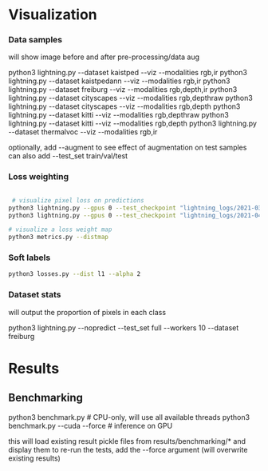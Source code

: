 # Visualization

### Data samples

will show image before and after pre-processing/data aug

python3 lightning.py --dataset kaistped --viz --modalities rgb,ir
python3 lightning.py --dataset kaistpedann --viz --modalities rgb,ir
python3 lightning.py --dataset freiburg --viz --modalities rgb,depth,ir
python3 lightning.py --dataset cityscapes --viz --modalities rgb,depthraw
python3 lightning.py --dataset cityscapes --viz --modalities rgb,depth
python3 lightning.py --dataset kitti --viz --modalities rgb,depthraw
python3 lightning.py --dataset kitti --viz --modalities rgb,depth
python3 lightning.py --dataset thermalvoc --viz --modalities rgb,ir

optionally, add --augment to see effect of augmentation on test samples
can also add --test_set train/val/test

### Loss weighting
```bash

 # visualize pixel loss on predictions
python3 lightning.py --gpus 0 --test_checkpoint "lightning_logs/2021-03-27 14-54-cityscapes-c3-kl-rgb-epoch=191-val_loss=0.0958.ckpt" --num_classes 3 --bs 1 --mode affordances --dataset cityscapes --loss compare --test_samples 10 --debug
python3 lightning.py --gpus 0 --test_checkpoint "lightning_logs/2021-04-01 00-16-freiburg-c3-kl-rgb-epoch=686-val_loss=0.1479.ckpt" --num_classes 3 --bs 1 --mode affordances --dataset freiburg --loss compare --test_samples 10 --debug

# visualize a loss weight map
python3 metrics.py --distmap
```

### Soft labels

```bash
python3 losses.py --dist l1 --alpha 2
```

### Dataset stats

will output the proportion of pixels in each class

python3 lightning.py --nopredict --test_set full --workers 10 --dataset freiburg

# Results

## Benchmarking

python3 benchmark.py # CPU-only, will use all available threads
python3 benchmark.py --cuda --force # inference on GPU

this will load existing result pickle files from results/benchmarking/* and display them
to re-run the tests, add the --force argument (will overwrite existing results)
